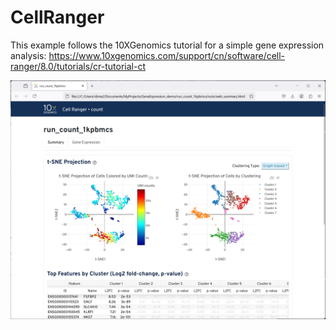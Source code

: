 # CellRanger

This example follows the 10XGenomics tutorial for a simple gene expression analysis: https://www.10xgenomics.com/support/cn/software/cell-ranger/8.0/tutorials/cr-tutorial-ct

![run_count_1kpbmcs](run_count_1kpbmcs.png)
